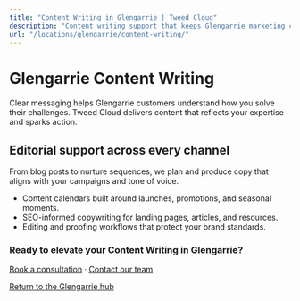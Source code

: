 ```yaml
---
title: "Content Writing in Glengarrie | Tweed Cloud"
description: "Content writing support that keeps Glengarrie marketing channels fresh."
url: "/locations/glengarrie/content-writing/"
---
```


# Glengarrie Content Writing

Clear messaging helps Glengarrie customers understand how you solve their challenges. Tweed Cloud delivers content that reflects your expertise and sparks action.

## Editorial support across every channel

From blog posts to nurture sequences, we plan and produce copy that aligns with your campaigns and tone of voice.

- Content calendars built around launches, promotions, and seasonal moments.
- SEO-informed copywriting for landing pages, articles, and resources.
- Editing and proofing workflows that protect your brand standards.

### Ready to elevate your Content Writing in Glengarrie?

[Book a consultation](/consultation/) · [Contact our team](/contact/)

[Return to the Glengarrie hub](/locations/glengarrie/)
